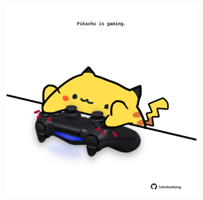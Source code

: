 <!-- built at 22/06/2025, 18:00:34 UTC -->
<p align="center">
  <img width="500" height="500" src="./ReadmeImage.svg">
</p>
